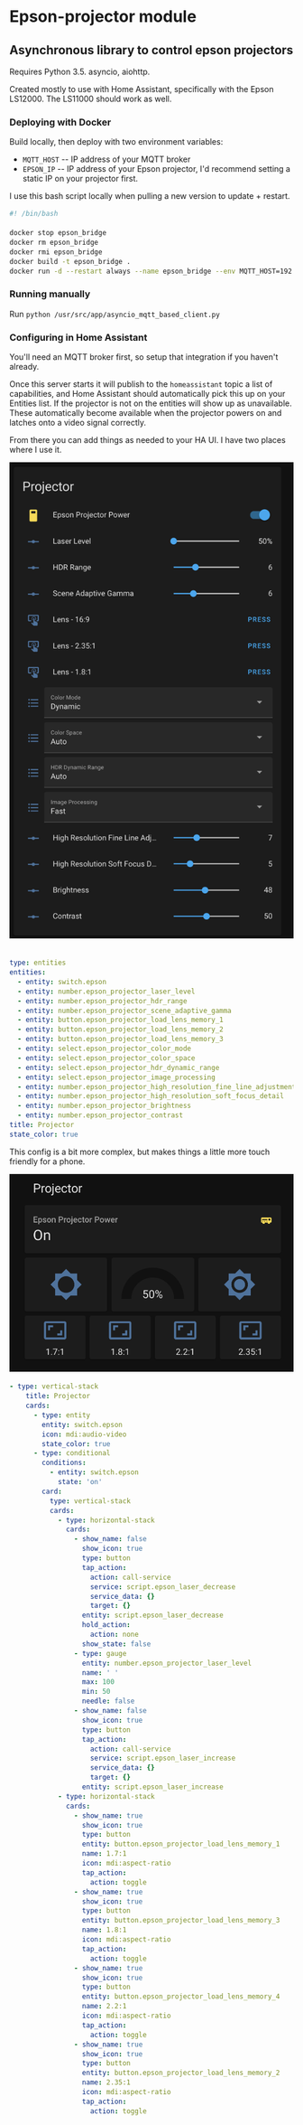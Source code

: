 # Epson-projector module
## Asynchronous library to control epson projectors

Requires Python 3.5. asyncio, aiohttp.

Created mostly to use with Home Assistant, specifically with the Epson LS12000. The LS11000 should work as well.

### Deploying with Docker

Build locally, then deploy with two environment variables: 

* `MQTT_HOST` -- IP address of your MQTT broker
* `EPSON_IP` -- IP address of your Epson projector, I'd recommend setting a static IP on your projector first.

I use this bash script locally when pulling a new version to update + restart.

```bash
#! /bin/bash

docker stop epson_bridge
docker rm epson_bridge
docker rmi epson_bridge
docker build -t epson_bridge .
docker run -d --restart always --name epson_bridge --env MQTT_HOST=192.168.1.98 --env EPSON_IP=192.168.1.30 epson_bridge
```

### Running manually

Run `python /usr/src/app/asyncio_mqtt_based_client.py`

### Configuring in Home Assistant

You'll need an MQTT broker first, so setup that integration if you haven't already.

Once this server starts it will publish to the `homeassistant` topic a list of capabilities, and Home Assistant should automatically pick this up on your Entities list. If the projector is not on the entities will show up as unavailable. These automatically become available when the projector powers on and latches onto a video signal correctly.

From there you can add things as needed to your HA UI. I have two places where I use it.

![Screenshot of Home Assistant configuration 1](screenshots/ha1.png)

```yaml

type: entities
entities:
  - entity: switch.epson
  - entity: number.epson_projector_laser_level
  - entity: number.epson_projector_hdr_range
  - entity: number.epson_projector_scene_adaptive_gamma
  - entity: button.epson_projector_load_lens_memory_1
  - entity: button.epson_projector_load_lens_memory_2
  - entity: button.epson_projector_load_lens_memory_3
  - entity: select.epson_projector_color_mode
  - entity: select.epson_projector_color_space
  - entity: select.epson_projector_hdr_dynamic_range
  - entity: select.epson_projector_image_processing
  - entity: number.epson_projector_high_resolution_fine_line_adjustment
  - entity: number.epson_projector_high_resolution_soft_focus_detail
  - entity: number.epson_projector_brightness
  - entity: number.epson_projector_contrast
title: Projector
state_color: true
```

This config is a bit more complex, but makes things a little more touch friendly for a phone.

![Screenshot of Home Assistant configuration 2](screenshots/ha2.png)

```yaml
- type: vertical-stack
    title: Projector
    cards:
      - type: entity
        entity: switch.epson
        icon: mdi:audio-video
        state_color: true
      - type: conditional
        conditions:
          - entity: switch.epson
            state: 'on'
        card:
          type: vertical-stack
          cards:
            - type: horizontal-stack
              cards:
                - show_name: false
                  show_icon: true
                  type: button
                  tap_action:
                    action: call-service
                    service: script.epson_laser_decrease
                    service_data: {}
                    target: {}
                  entity: script.epson_laser_decrease
                  hold_action:
                    action: none
                  show_state: false
                - type: gauge
                  entity: number.epson_projector_laser_level
                  name: ' '
                  max: 100
                  min: 50
                  needle: false
                - show_name: false
                  show_icon: true
                  type: button
                  tap_action:
                    action: call-service
                    service: script.epson_laser_increase
                    service_data: {}
                    target: {}
                  entity: script.epson_laser_increase
            - type: horizontal-stack
              cards:
                - show_name: true
                  show_icon: true
                  type: button
                  entity: button.epson_projector_load_lens_memory_1
                  name: 1.7:1
                  icon: mdi:aspect-ratio
                  tap_action:
                    action: toggle
                - show_name: true
                  show_icon: true
                  type: button
                  entity: button.epson_projector_load_lens_memory_3
                  name: 1.8:1
                  icon: mdi:aspect-ratio
                  tap_action:
                    action: toggle
                - show_name: true
                  show_icon: true
                  type: button
                  entity: button.epson_projector_load_lens_memory_4
                  name: 2.2:1
                  icon: mdi:aspect-ratio
                  tap_action:
                    action: toggle
                - show_name: true
                  show_icon: true
                  type: button
                  entity: button.epson_projector_load_lens_memory_2
                  name: 2.35:1
                  icon: mdi:aspect-ratio
                  tap_action:
                    action: toggle
```
